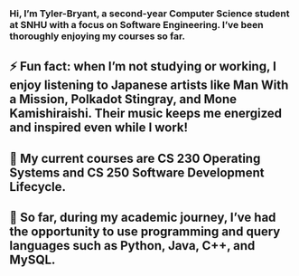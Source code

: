 ### Hi, I’m Tyler-Bryant, a second-year Computer Science student at SNHU with a focus on Software Engineering. I’ve been thoroughly enjoying my courses so far.

## ⚡ Fun fact: when I’m not studying or working, I enjoy listening to Japanese artists like Man With a Mission, Polkadot Stingray, and Mone Kamishiraishi. Their music keeps me energized and inspired even while I work!
## 🔭 My current courses are CS 230 Operating Systems and CS 250 Software Development Lifecycle.
## 🌱 So far, during my academic journey, I’ve had the opportunity to use programming and query languages such as Python, Java, C++, and MySQL.


<!--
**AManiacalJester/AManiacalJester** is a ✨ _special_ ✨ repository because its `README.md` (this file) appears on your GitHub profile.

Here are some ideas to get you started:

- 🌱 I’m currently learning ...
- 👯 I’m looking to collaborate on ...
- 🤔 I’m looking for help with ...
- 💬 Ask me about ...
## 📫
-->
